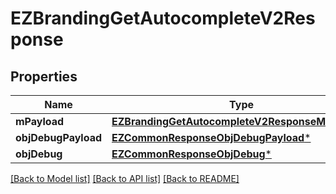 # EZBrandingGetAutocompleteV2Response

## Properties
Name | Type | Description | Notes
------------ | ------------- | ------------- | -------------
**mPayload** | [**EZBrandingGetAutocompleteV2ResponseMPayload***](EZBrandingGetAutocompleteV2ResponseMPayload.md) |  | 
**objDebugPayload** | [**EZCommonResponseObjDebugPayload***](EZCommonResponseObjDebugPayload.md) |  | [optional] 
**objDebug** | [**EZCommonResponseObjDebug***](EZCommonResponseObjDebug.md) |  | [optional] 

[[Back to Model list]](../README.md#documentation-for-models) [[Back to API list]](../README.md#documentation-for-api-endpoints) [[Back to README]](../README.md)


